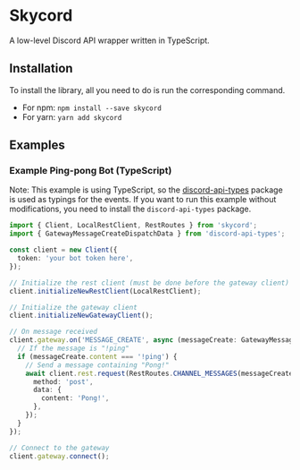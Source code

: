 # Skycord
A low-level Discord API wrapper written in TypeScript.

## Installation
To install the library, all you need to do is run the corresponding command.
- For npm: `npm install --save skycord`
- For yarn: `yarn add skycord`

## Examples

### Example Ping-pong Bot (TypeScript)
Note: This example is using TypeScript, so the [discord-api-types](https://github.com/discordjs/discord-api-types) package is used as typings for the events. If you want to run this example without modifications, you need to install the `discord-api-types` package.
```ts
import { Client, LocalRestClient, RestRoutes } from 'skycord';
import { GatewayMessageCreateDispatchData } from 'discord-api-types';

const client = new Client({
  token: 'your bot token here',
});

// Initialize the rest client (must be done before the gateway client)
client.initializeNewRestClient(LocalRestClient);

// Initialize the gateway client
client.initializeNewGatewayClient();

// On message received
client.gateway.on('MESSAGE_CREATE', async (messageCreate: GatewayMessageCreateDispatchData) => {
  // If the message is "!ping"
  if (messageCreate.content === '!ping') {
    // Send a message containing "Pong!"
    await client.rest.request(RestRoutes.CHANNEL_MESSAGES(messageCreate.channel_id), {
      method: 'post',
      data: {
        content: 'Pong!',
      },
    });
  }
});

// Connect to the gateway
client.gateway.connect();
```
